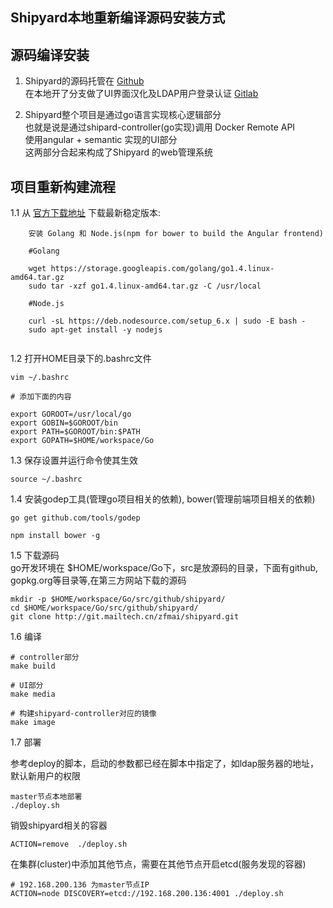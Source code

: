 ## Shipyard本地重新编译源码安装方式

## 源码编译安装

 1. Shipyard的源码托管在 [Github](https://github.com/shipyard/shipyard)  
    在本地开了分支做了UI界面汉化及LDAP用户登录认证 [Gitlab](http://git.mailtech.cn/zfmai/shipyard)  

 2. Shipyard整个项目是通过go语言实现核心逻辑部分  
    也就是说是通过shipard-controller(go实现)调用 Docker Remote API  
    使用angular + semantic 实现的UI部分  
    这两部分合起来构成了Shipyard 的web管理系统  
 
## 项目重新构建流程 
 
  1.1 从 [官方下载地址](https://golang.org/dl/) 下载最新稳定版本:
  
```
    安装 Golang 和 Node.js(npm for bower to build the Angular frontend)
    
    #Golang
    
    wget https://storage.googleapis.com/golang/go1.4.linux-amd64.tar.gz  
    sudo tar -xzf go1.4.linux-amd64.tar.gz -C /usr/local
    
    #Node.js 
    
    curl -sL https://deb.nodesource.com/setup_6.x | sudo -E bash -
    sudo apt-get install -y nodejs
    
```  
  1.2 打开HOME目录下的.bashrc文件
```
vim ~/.bashrc

# 添加下面的内容 

export GOROOT=/usr/local/go
export GOBIN=$GOROOT/bin
export PATH=$GOROOT/bin:$PATH
export GOPATH=$HOME/workspace/Go
```
1.3 保存设置并运行命令使其生效
```
source ~/.bashrc
```
1.4 安装godep工具(管理go项目相关的依赖), bower(管理前端项目相关的依赖) 

```
go get github.com/tools/godep

npm install bower -g
```
1.5 下载源码  
go开发环境在 $HOME/workspace/Go下，src是放源码的目录，下面有github, gopkg.org等目录等,在第三方网站下载的源码

```
mkdir -p $HOME/workspace/Go/src/github/shipyard/
cd $HOME/workspace/Go/src/github/shipyard/
git clone http://git.mailtech.cn/zfmai/shipyard.git
```

1.6 编译

```
# controller部分
make build

# UI部分 
make media

# 构建shipyard-controller对应的镜像
make image 
```

1.7 部署

参考deploy的脚本，启动的参数都已经在脚本中指定了，如ldap服务器的地址，默认新用户的权限

```
master节点本地部署
./deploy.sh
```

销毁shipyard相关的容器
```
ACTION=remove  ./deploy.sh 
```

在集群(cluster)中添加其他节点，需要在其他节点开启etcd(服务发现的容器)

```
# 192.168.200.136 为master节点IP 
ACTION=node DISCOVERY=etcd://192.168.200.136:4001 ./deploy.sh 
```


          
      
    


